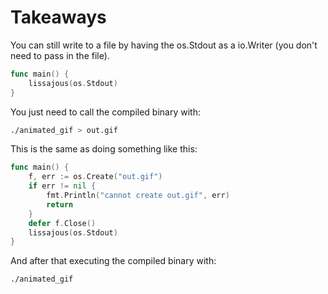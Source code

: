 # Takeaways

You can still write to a file by having the os.Stdout as a io.Writer (you don't need to pass in the file).

```go
func main() {
	lissajous(os.Stdout)
}
```

You just need to call the compiled binary with:

```bash
./animated_gif > out.gif
```

This is the same as doing something like this:

```go
func main() {
	f, err := os.Create("out.gif")
	if err != nil {
		fmt.Println("cannot create out.gif", err)
		return
	}
	defer f.Close()
	lissajous(os.Stdout)
}
```

And after that executing the compiled binary with:
```bash
./animated_gif
```
